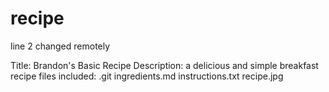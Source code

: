 # recipe
line 2 changed remotely

Title: Brandon's Basic Recipe
Description: a delicious and simple breakfast recipe
files included:
    .git
    ingredients.md
    instructions.txt
    recipe.jpg
